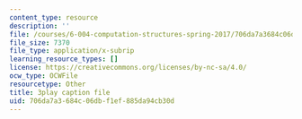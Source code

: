 ```yaml
---
content_type: resource
description: ''
file: /courses/6-004-computation-structures-spring-2017/706da7a3684c06dbf1ef885da94cb30d_hmPiuS0PqCs.srt
file_size: 7370
file_type: application/x-subrip
learning_resource_types: []
license: https://creativecommons.org/licenses/by-nc-sa/4.0/
ocw_type: OCWFile
resourcetype: Other
title: 3play caption file
uid: 706da7a3-684c-06db-f1ef-885da94cb30d
---
```

